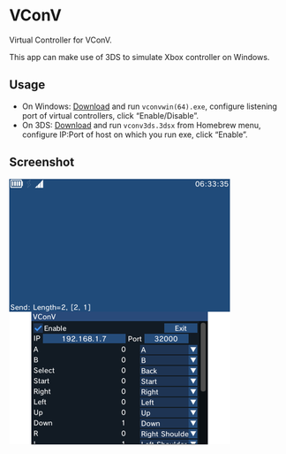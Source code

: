 # VConV
Virtual Controller for VConV.

This app can make use of 3DS to simulate Xbox controller on Windows.

## Usage
* On Windows: [Download](https://github.com/lxfly2000/VConV/releases) and run `vconvwin(64).exe`, configure listening port of virtual controllers, click “Enable/Disable”.
* On 3DS: [Download](https://github.com/lxfly2000/VConV/releases) and run `vconv3ds.3dsx` from Homebrew menu, configure IP:Port of host on which you run exe, click “Enable”.

## Screenshot
![Preview](preview.png)

